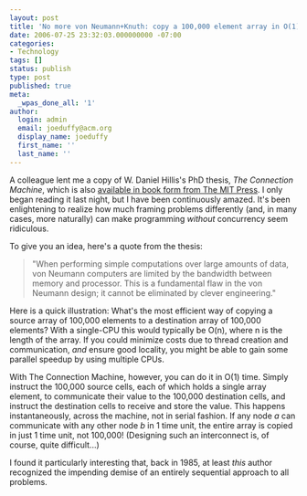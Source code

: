 ```yaml
---
layout: post
title: 'No more von Neumann+Knuth: copy a 100,000 element array in O(1)'
date: 2006-07-25 23:32:03.000000000 -07:00
categories:
- Technology
tags: []
status: publish
type: post
published: true
meta:
  _wpas_done_all: '1'
author:
  login: admin
  email: joeduffy@acm.org
  display_name: joeduffy
  first_name: ''
  last_name: ''
---
```

A colleague lent me a copy of W. Daniel Hillis's PhD thesis, _The Connection Machine_,
which is also [available in book form from The MIT Press](http://www.amazon.com/exec/obidos/ASIN/0262580977/bluebytesoftw-20).
I only began reading it last night, but I have been continuously amazed. It's been
enlightening to realize how much framing problems differently (and, in many cases,
more naturally) can make programming _without_ concurrency seem ridiculous.

To give you an idea, here's a quote from the thesis:

> "When performing simple computations over large amounts of data, von Neumann
> computers are limited by the bandwidth between memory and processor. This is a
> fundamental flaw in the von Neumann design; it cannot be eliminated by clever
> engineering."

Here is a quick illustration: What's the most efficient way of copying a source
array of 100,000 elements to a destination array of 100,000 elements? With a
single-CPU this would typically be O(n), where n is the length of the array. If
you could minimize costs due to thread creation and communication, _and_ ensure
good locality, you might be able to gain some parallel speedup by using multiple CPUs.

With The Connection Machine, however, you can do it in O(1) time. Simply instruct
the 100,000 source cells, each of which holds a single array element, to communicate
their value to the 100,000 destination cells, and instruct the destination cells
to receive and store the value. This happens instantaneously, across the machine,
not in serial fashion. If any node _a_ can communicate with any other node _b_ in
1 time unit, the entire array is copied in just 1 time unit, not 100,000!
(Designing such an interconnect is, of course, quite difficult...)

I found it particularly interesting that, back in 1985, at least _this_ author
recognized the impending demise of an entirely sequential approach to all problems.

